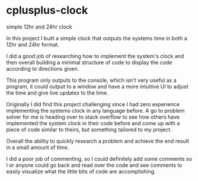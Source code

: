 # cplusplus-clock
simple 12hr and 24hr clock


In this project I built a simple clock that outputs the systems time in both a 12hr and 24hr format.

I did a good job of researching how to implement the system's clock and then overall building a minimal structure of code to display the code according to directions given.

This program only outputs to the console, which isn't very useful as a program, it could output to a window and have a more intuitive UI to adjust the time and give live updates to the time.

Originally I did find this project challenging since I had zero experience implementing the systems clock in any language before.  A go to problem solver for me is heading over to stack overflow to see how others have implemented the system clock in their code before and come up with a piece of code similar to theirs, but something tailored to my project.

Overall the ability to quickly research a problem and achieve the end result in a small amount of time.

I did a poor job of commenting, so I could definitely add some comments so I or anyone could go back and read over the code and see comments to easily visualize what the little bits of code are accomplishing.
